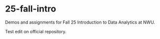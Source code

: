 # 25-fall-intro
Demos and assignments for Fall 25 Introduction to Data Analytics at NWU.

Test edit on official repository.
